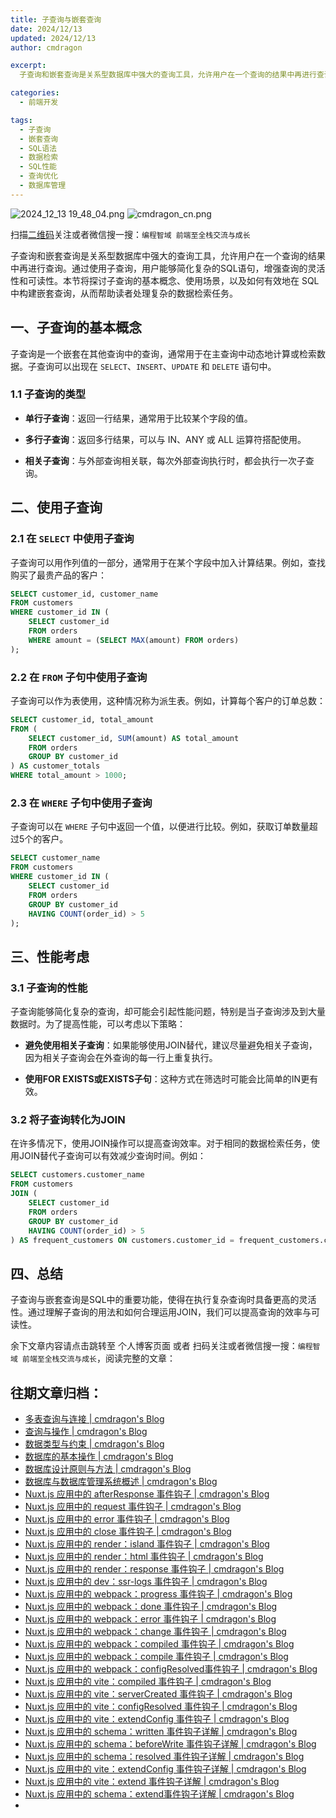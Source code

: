 ```yaml
---
title: 子查询与嵌套查询
date: 2024/12/13
updated: 2024/12/13
author: cmdragon

excerpt:
  子查询和嵌套查询是关系型数据库中强大的查询工具，允许用户在一个查询的结果中再进行查询。通过使用子查询，用户能够简化复杂的SQL语句，增强查询的灵活性和可读性。本节将探讨子查询的基本概念、使用场景，以及如何有效地在 SQL 中构建嵌套查询，从而帮助读者处理复杂的数据检索任务。

categories:
  - 前端开发

tags:
  - 子查询
  - 嵌套查询
  - SQL语法
  - 数据检索
  - SQL性能
  - 查询优化
  - 数据库管理
---
```


<img src="https://static.amd794.com/blog/images/2024_12_13 19_48_04.png@blog" title="2024_12_13 19_48_04.png" alt="2024_12_13 19_48_04.png"/>

<img src="https://static.amd794.com/blog/images/cmdragon_cn.png" title="cmdragon_cn.png" alt="cmdragon_cn.png"/>


扫描[二维码](https://static.amd794.com/blog/images/cmdragon_cn.png)关注或者微信搜一搜：`编程智域 前端至全栈交流与成长`



子查询和嵌套查询是关系型数据库中强大的查询工具，允许用户在一个查询的结果中再进行查询。通过使用子查询，用户能够简化复杂的SQL语句，增强查询的灵活性和可读性。本节将探讨子查询的基本概念、使用场景，以及如何有效地在 SQL 中构建嵌套查询，从而帮助读者处理复杂的数据检索任务。



## 一、子查询的基本概念

子查询是一个嵌套在其他查询中的查询，通常用于在主查询中动态地计算或检索数据。子查询可以出现在 `SELECT`、`INSERT`、`UPDATE` 和 `DELETE` 语句中。

### 1.1 子查询的类型

- **单行子查询**：返回一行结果，通常用于比较某个字段的值。
  
- **多行子查询**：返回多行结果，可以与 IN、ANY 或 ALL 运算符搭配使用。
  
- **相关子查询**：与外部查询相关联，每次外部查询执行时，都会执行一次子查询。

## 二、使用子查询

### 2.1 在 `SELECT` 中使用子查询

子查询可以用作列值的一部分，通常用于在某个字段中加入计算结果。例如，查找购买了最贵产品的客户：

```sql
SELECT customer_id, customer_name
FROM customers
WHERE customer_id IN (
    SELECT customer_id
    FROM orders
    WHERE amount = (SELECT MAX(amount) FROM orders)
);
```

### 2.2 在 `FROM` 子句中使用子查询

子查询可以作为表使用，这种情况称为派生表。例如，计算每个客户的订单总数：

```sql
SELECT customer_id, total_amount
FROM (
    SELECT customer_id, SUM(amount) AS total_amount
    FROM orders
    GROUP BY customer_id
) AS customer_totals
WHERE total_amount > 1000;
```

### 2.3 在 `WHERE` 子句中使用子查询

子查询可以在 `WHERE` 子句中返回一个值，以便进行比较。例如，获取订单数量超过5个的客户。

```sql
SELECT customer_name
FROM customers
WHERE customer_id IN (
    SELECT customer_id
    FROM orders
    GROUP BY customer_id
    HAVING COUNT(order_id) > 5
);
```

## 三、性能考虑

### 3.1 子查询的性能

子查询能够简化复杂的查询，却可能会引起性能问题，特别是当子查询涉及到大量数据时。为了提高性能，可以考虑以下策略：

- **避免使用相关子查询**：如果能够使用JOIN替代，建议尽量避免相关子查询，因为相关子查询会在外查询的每一行上重复执行。
  
- **使用FOR EXISTS或EXISTS子句**：这种方式在筛选时可能会比简单的IN更有效。

### 3.2 将子查询转化为JOIN

在许多情况下，使用JOIN操作可以提高查询效率。对于相同的数据检索任务，使用JOIN替代子查询可以有效减少查询时间。例如：

```sql
SELECT customers.customer_name
FROM customers
JOIN (
    SELECT customer_id
    FROM orders
    GROUP BY customer_id
    HAVING COUNT(order_id) > 5
) AS frequent_customers ON customers.customer_id = frequent_customers.customer_id;
```

## 四、总结

子查询与嵌套查询是SQL中的重要功能，使得在执行复杂查询时具备更高的灵活性。通过理解子查询的用法和如何合理运用JOIN，我们可以提高查询的效率与可读性。

余下文章内容请点击跳转至 个人博客页面 或者 扫码关注或者微信搜一搜：`编程智域 前端至全栈交流与成长`，阅读完整的文章：

## 往期文章归档：

- [多表查询与连接 | cmdragon's Blog](https://blog.cmdragon.cn/posts/cbc5ebea2633/)
- [查询与操作 | cmdragon's Blog](https://blog.cmdragon.cn/posts/45016c6a3d2d/)
- [数据类型与约束 | cmdragon's Blog](https://blog.cmdragon.cn/posts/1aff87ac2263/)
- [数据库的基本操作 | cmdragon's Blog](https://blog.cmdragon.cn/posts/541c699d86de/)
- [数据库设计原则与方法 | cmdragon's Blog](https://blog.cmdragon.cn/posts/daf29831e102/)
- [数据库与数据库管理系统概述 | cmdragon's Blog](https://blog.cmdragon.cn/posts/dc1046549846/)
- [Nuxt.js 应用中的 afterResponse 事件钩子 | cmdragon's Blog](https://blog.cmdragon.cn/posts/d64fddbcad54/)
- [Nuxt.js 应用中的 request 事件钩子 | cmdragon's Blog](https://blog.cmdragon.cn/posts/0c461d69ac0d/)
- [Nuxt.js 应用中的 error 事件钩子 | cmdragon's Blog](https://blog.cmdragon.cn/posts/1bd4e4574b1a/)
- [Nuxt.js 应用中的 close 事件钩子 | cmdragon's Blog](https://blog.cmdragon.cn/posts/0bb0cade5fa2/)
- [Nuxt.js 应用中的 render：island 事件钩子 | cmdragon's Blog](https://blog.cmdragon.cn/posts/47bf55a8b641/)
- [Nuxt.js 应用中的 render：html 事件钩子 | cmdragon's Blog](https://blog.cmdragon.cn/posts/0f91c080fd2c/)
- [Nuxt.js 应用中的 render：response 事件钩子 | cmdragon's Blog](https://blog.cmdragon.cn/posts/3ce5250cec36/)
- [Nuxt.js 应用中的 dev：ssr-logs 事件钩子 | cmdragon's Blog](https://blog.cmdragon.cn/posts/1b63f35eebe8/)
- [Nuxt.js 应用中的 webpack：progress 事件钩子 | cmdragon's Blog](https://blog.cmdragon.cn/posts/533d23bcbe61/)
- [Nuxt.js 应用中的 webpack：done 事件钩子 | cmdragon's Blog](https://blog.cmdragon.cn/posts/3e8fa49cbd4b/)
- [Nuxt.js 应用中的 webpack：error 事件钩子 | cmdragon's Blog](https://blog.cmdragon.cn/posts/0fb47ad58e14/)
- [Nuxt.js 应用中的 webpack：change 事件钩子 | cmdragon's Blog](https://blog.cmdragon.cn/posts/43a57e843f48/)
- [Nuxt.js 应用中的 webpack：compiled 事件钩子 | cmdragon's Blog](https://blog.cmdragon.cn/posts/0b6ec5ce3d59/)
- [Nuxt.js 应用中的 webpack：compile 事件钩子 | cmdragon's Blog](https://blog.cmdragon.cn/posts/7336c7f0809e/)
- [Nuxt.js 应用中的 webpack：configResolved事件钩子 | cmdragon's Blog](https://blog.cmdragon.cn/posts/afe62aeeaf6f/)
- [Nuxt.js 应用中的 vite：compiled 事件钩子 | cmdragon's Blog](https://blog.cmdragon.cn/posts/973541933f38/)
- [Nuxt.js 应用中的 vite：serverCreated 事件钩子 | cmdragon's Blog](https://blog.cmdragon.cn/posts/ab7710befd8e/)
- [Nuxt.js 应用中的 vite：configResolved 事件钩子 | cmdragon's Blog](https://blog.cmdragon.cn/posts/1266785cead8/)
- [Nuxt.js 应用中的 vite：extendConfig 事件钩子 | cmdragon's Blog](https://blog.cmdragon.cn/posts/e1ea2c9a1566/)
- [Nuxt.js 应用中的 schema：written 事件钩子详解 | cmdragon's Blog](https://blog.cmdragon.cn/posts/11121d82a55c/)
- [Nuxt.js 应用中的 schema：beforeWrite 事件钩子详解 | cmdragon's Blog](https://blog.cmdragon.cn/posts/14f648e6cb9f/)
- [Nuxt.js 应用中的 schema：resolved 事件钩子详解 | cmdragon's Blog](https://blog.cmdragon.cn/posts/c343331f3f06/)
- [Nuxt.js 应用中的 vite：extendConfig 事件钩子详解 | cmdragon's Blog](https://blog.cmdragon.cn/posts/5ea147f7e6ee/)
- [Nuxt.js 应用中的 vite：extend 事件钩子详解 | cmdragon's Blog](https://blog.cmdragon.cn/posts/76f8905ddea2/)
- [Nuxt.js 应用中的 schema：extend事件钩子详解 | cmdragon's Blog](https://blog.cmdragon.cn/posts/271e7f413d3a/)
-

